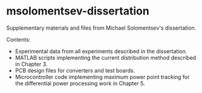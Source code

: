 # msolomentsev-dissertation
Supplementary materials and files from Michael Solomentsev's dissertation.

Contents:
- Experimental data from all experiments described in the dissertation.
- MATLAB scripts implementing the current distribution method described in Chapter 3.
- PCB design files for converters and test boards.
- Microcontroller code implementing maximum power point tracking for the differential power processing work in Chapter 5. 

